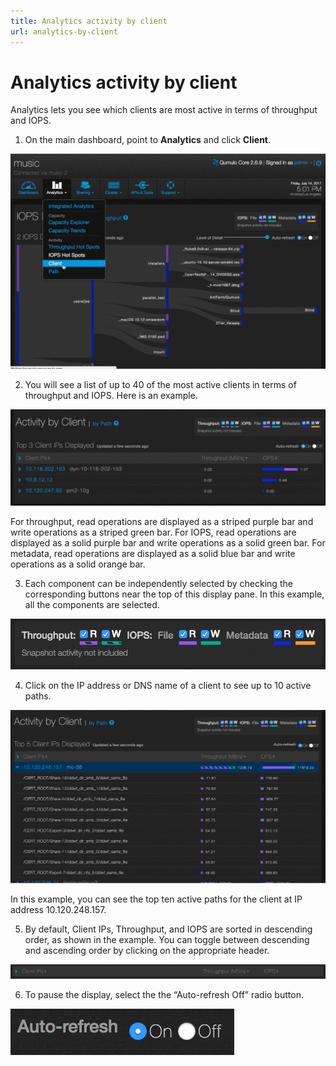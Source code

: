 ```yaml
---
title: Analytics activity by client
url: analytics-by-client
---
```

# Analytics activity by client

Analytics lets you see which clients are most active in terms of throughput and IOPS.

1. On the main dashboard, point to **Analytics** and click **Client**.

![Activity by Client Select](images/a-client-select.png)

2. You will see a list of up to 40 of the most active clients in terms of throughput and IOPS. Here is an example.

![Activity by Client](images/a-client-main.png)

For throughput, read operations are displayed as a striped purple bar and write operations as a striped green bar. For IOPS, read operations are displayed as a solid purple bar and write operations as a solid green bar. For metadata, read operations are displayed as a solid blue bar and write operations as a solid orange bar.

3. Each component can be independently selected by checking the corresponding buttons near the top of this display pane. In this example, all the components are selected. 

![Activity by Client Throughput, IOPS, and Metadata Filter](images/a-byclient-throughputiopsmetadata.png)

4. Click on the IP address or DNS name of a client to see up to 10 active paths. 

![Activity by Client Active Paths](images/a-abyclient-drilldown.png)

In this example, you can see the top ten active paths for the client at IP address 10.120.248.157.

5. By default, Client IPs, Throughput, and IOPS are sorted in descending order, as shown in the example. You can toggle between descending and ascending order by clicking on the appropriate header.

![Activity by Client IP Sort](images/a-byclient-sortorder.png)

6. To pause the display, select the the “Auto-refresh Off” radio button. 

![Activity by Client Auto-refresh](images/a-abyclient-auto-refresh.png)





  


 
